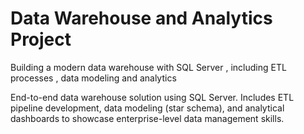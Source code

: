 # Data Warehouse and Analytics Project
Building a modern data warehouse with SQL Server , including ETL processes , data modeling and analytics

End-to-end data warehouse solution using SQL Server. Includes ETL pipeline development, data modeling (star schema), and analytical dashboards to showcase enterprise-level data management skills.
